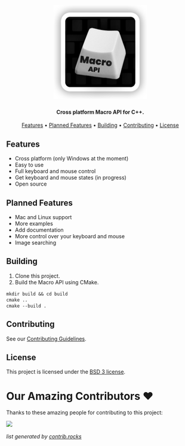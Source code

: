 <h1 align="center">
  <img src="https://raw.githubusercontent.com/Glowstik-YT/Macro-API/main/assets/MacroAPI.png" width="250" title="Macro-API Logo">
</h1>

<h4 align="center">Cross platform Macro API for C++.</h4>

<p align="center">
  <a href="#features">Features</a> •
  <a href="#planned-features">Planned Features</a> •
  <a href="#building">Building</a> •
  <a href="#contributing">Contributing</a> •
  <a href="#license">License</a>
</p>

## Features

* Cross platform (only Windows at the moment)
* Easy to use
* Full keyboard and mouse control
* Get keyboard and mouse states (in progress)
* Open source

## Planned Features

* Mac and Linux support
* More examples
* Add documentation
* More control over your keyboard and mouse
* Image searching

## Building

1. Clone this project.
2. Build the Macro API using CMake.
```batch
mkdir build && cd build
cmake ..
cmake --build .
```
## Contributing

See our [Contributing Guidelines](CONTRIBUTING.md).

## License

This project is licensed under the [BSD 3 license](LICENSE).

# Our Amazing Contributors ❤️

Thanks to these amazing people for contributing to this project:

<a href="https://github.com/sbplat/Macro-API/graphs/contributors">
  <img src="https://contrib.rocks/image?repo=sbplat/Macro-API" />
</a>

*list generated by [contrib.rocks](https://contrib.rocks)*
